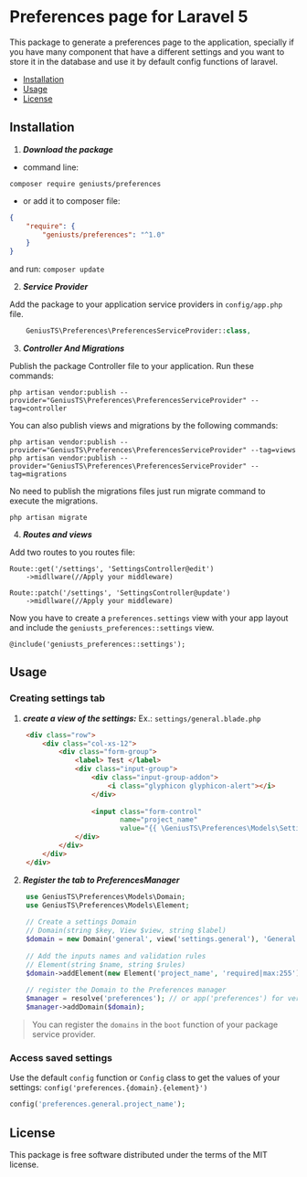 # Preferences page for Laravel 5

This package to generate a preferences page to the application,
specially if you have many component that have a different settings 
and you want to store it in the database and use it by default config
functions of laravel.

- [Installation](#installation)
- [Usage](#usage)
- [License](#license)

## Installation

1. ***Download the package***
 
 * command line:

`composer require geniusts/preferences`

* or add it to composer file:

```json
{
    "require": {
        "geniusts/preferences": "^1.0"
    }
}
```
and run:
`composer update`

2. ***Service Provider***

Add the package to your application service providers in `config/app.php` file.

```php
    GeniusTS\Preferences\PreferencesServiceProvider::class,
```

3. ***Controller And Migrations***

Publish the package Controller file to your application. Run these commands:

    php artisan vendor:publish --provider="GeniusTS\Preferences\PreferencesServiceProvider" --tag=controller
   
You can also publish views and migrations by the following commands:

    php artisan vendor:publish --provider="GeniusTS\Preferences\PreferencesServiceProvider" --tag=views
    php artisan vendor:publish --provider="GeniusTS\Preferences\PreferencesServiceProvider" --tag=migrations

No need to publish the migrations files just run migrate command to execute the migrations.

    php artisan migrate

4. ***Routes and views***

Add two routes to you routes file:
    
    Route::get('/settings', 'SettingsController@edit')
        ->midllware(//Apply your middleware)
        
    Route::patch('/settings', 'SettingsController@update')
        ->midllware(//Apply your middleware)
        
Now you have to create a `preferences.settings` view with your app layout
and include the `geniusts_preferences::settings` view.

    @include('geniusts_preferences::settings');

## Usage

### Creating settings tab

1. ***create a view of the settings:***
Ex.: `settings/general.blade.php`

```html
    <div class="row">
        <div class="col-xs-12">
            <div class="form-group">
                <label> Test </label>
                <div class="input-group">
                    <div class="input-group-addon">
                        <i class="glyphicon glyphicon-alert"></i>
                    </div>
    
                    <input class="form-control" 
                           name="project_name"
                           value="{{ \GeniusTS\Preferences\Models\Setting::findBySlugOrNew('project_name')->value }}">
                </div>
            </div>
        </div>
    </div>
```

2. ***Register the tab to PreferencesManager*** 

```php
    use GeniusTS\Preferences\Models\Domain;
    use GeniusTS\Preferences\Models\Element;
    
    // Create a settings Domain
    // Domain(string $key, View $view, string $label)
    $domain = new Domain('general', view('settings.general'), 'General');
    
    // Add the inputs names and validation rules
    // Element(string $name, string $rules)
    $domain->addElement(new Element('project_name', 'required|max:255'));
    
    // register the Domain to the Preferences manager
    $manager = resolve('preferences'); // or app('preferences') for versions older than 5.3
    $manager->addDomain($domain);
```
 
> You can register the `domains` in the `boot` function of your
 package service provider.

### Access saved settings

Use the default `config` function or `Config` class to get the values of 
your settings: `config('preferences.{domain}.{element}')`

```php
config('preferences.general.project_name');
```

## License

This package is free software distributed under the terms of the MIT license.
